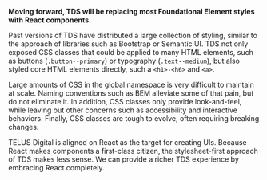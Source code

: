 <strong>Moving forward, TDS will be replacing most Foundational Element styles with React components.</strong>

Past versions of TDS have distributed a large collection of styling, similar to the approach of libraries such as 
Bootstrap or Semantic UI. TDS not only exposed CSS classes that could be applied to many HTML elements, such as 
buttons (`.button--primary`) or typography (`.text--medium`), but also styled core HTML elements directly, such a `<h1>-<h6>`
and `<a>`. 

Large amounts of CSS in the global namespace is very difficult to maintain at scale. Naming conventions such as BEM alleviate 
some of that pain, but do not eliminate it. In addition, CSS classes only provide look-and-feel, while leaving out other
concerns such as accessibility and interactive behaviors. Finally, CSS classes are tough to evolve, often requiring breaking 
changes.

TELUS Digital is aligned on React as the target for creating UIs. Because React makes components a first-class citizen, 
the stylesheet-first approach of TDS makes less sense. We can provide a richer TDS experience by embracing React completely.
